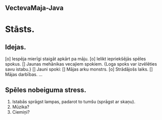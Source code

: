 ## VectevaMaja-Java
# Stāsts.

## Idejas.
[o] Iespēja mierīgi staigāt apkārt pa māju.
[o] Ielikt iepriekšējās spēles spokus.
[] Jaunas mehānikas vecajiem spokiem. {Loga spoks var izvēlēties savu istabu.}
[] Jauni spoki:
[] Mājas arku monstrs.
[o] Strādājošs laiks.
[] Mājas darbības.
...


## Spēles nobeiguma stress.
1. Istabās sprāgst lampas, padarot to tumšu (sprāgst ar skaņu).
2. Mūzika?
3. Ciemiņi?
